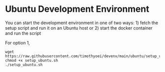 # Ubuntu Development Environment
You can start the development environment in one of two ways: 1) fetch the setup script and run it on an Ubuntu host or 2) start the docker container and run the script

For option 1,
```
wget https://raw.githubusercontent.com/timothyoei/devenv/main/ubuntu/setup_ubuntu.sh
chmod +x setup_ubuntu.sh
./setup_ubuntu.sh
```